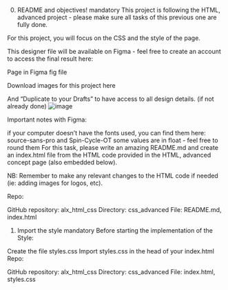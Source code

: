 0. README and objectives!
mandatory
This project is following the HTML, advanced project - please make sure all tasks of this previous one are fully done.

For this project, you will focus on the CSS and the style of the page.

This designer file will be available on Figma - feel free to create an account to access the final result here:

Page in Figma
fig file

Download images for this project here

And “Duplicate to your Drafts” to have access to all design details. (if not already done)
<img src="https://s3.amazonaws.com/alx-intranet.hbtn.io/uploads/medias/2020/3/559ad8d43fb61e310e2b.png?X-Amz-Algorithm=AWS4-HMAC-SHA256&X-Amz-Credential=AKIARDDGGGOUSBVO6H7D%2F20240625%2Fus-east-1%2Fs3%2Faws4_request&X-Amz-Date=20240625T115339Z&X-Amz-Expires=86400&X-Amz-SignedHeaders=host&X-Amz-Signature=b5e0b07dcbf1b974af05e2c1071cd8b8ed6054eb6ad8a0f4320510fef3ebf0a4" alt="image">

Important notes with Figma:

if your computer doesn’t have the fonts used, you can find them here: source-sans-pro and Spin-Cycle-OT
some values are in float - feel free to round them
For this task, please write an amazing README.md and create an index.html file from the HTML code provided in the HTML, advanced concept page (also embedded below).

NB: Remember to make any relevant changes to the HTML code if needed (ie: adding images for logos, etc).

Repo:

GitHub repository: alx_html_css
Directory: css_advanced
File: README.md, index.html


1. Import the style
mandatory
Before starting the implementation of the Style:

Create the file styles.css
Import styles.css in the head of your index.html
Repo:

GitHub repository: alx_html_css
Directory: css_advanced
File: index.html, styles.css
